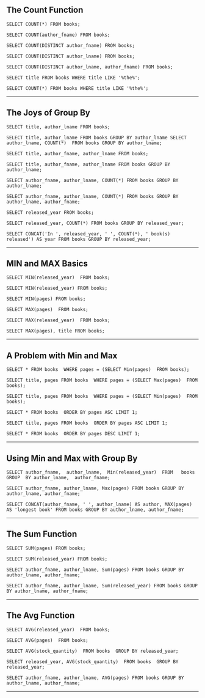 
## The Count Function
 
`SELECT COUNT(*) FROM books;`
 
`SELECT COUNT(author_fname) FROM books;`
 
`SELECT COUNT(DISTINCT author_fname) FROM books;`
 
`SELECT COUNT(DISTINCT author_lname) FROM books;`
 
`SELECT COUNT(DISTINCT author_lname, author_fname) FROM books;`
 
`SELECT title FROM books WHERE title LIKE '%the%';`

`SELECT COUNT(*) FROM books WHERE title LIKE '%the%';`

 <hr>

## The Joys of Group By
 
`SELECT title, author_lname FROM books;`
 
`SELECT title, author_lname FROM books
 GROUP BY author_lname
 SELECT author_lname, COUNT(*) 
 FROM books GROUP BY author_lname;`
 

`SELECT title, author_fname, author_lname FROM books;`
 
`SELECT title, author_fname, author_lname FROM books GROUP BY author_lname;`
 
`SELECT author_fname, author_lname, COUNT(*) FROM books GROUP BY author_lname;`
 
`SELECT author_fname, author_lname, COUNT(*) FROM books GROUP BY author_lname, author_fname;`

`SELECT released_year FROM books;`

`SELECT released_year, COUNT(*) FROM books GROUP BY released_year;`

`SELECT CONCAT('In ', released_year, ' ', COUNT(*), ' book(s) released') AS year FROM books GROUP BY released_year;`

<hr>

## MIN and MAX Basics
 
`SELECT MIN(released_year) 
FROM books;`

`SELECT MIN(released_year) FROM books;`

`SELECT MIN(pages) FROM books;`

`SELECT MAX(pages) 
FROM books;`

`SELECT MAX(released_year) 
FROM books;`

`SELECT MAX(pages), title
FROM books;`


<hr>


## A Problem with Min and Max

`SELECT * FROM books 
WHERE pages = (SELECT Min(pages) 
                FROM books);` 


`SELECT title, pages FROM books 
WHERE pages = (SELECT Max(pages) 
                FROM books);` 


`SELECT title, pages FROM books 
WHERE pages = (SELECT Min(pages) 
                FROM books);` 


`SELECT * FROM books 
ORDER BY pages ASC LIMIT 1;`


`SELECT title, pages FROM books 
ORDER BY pages ASC LIMIT 1;`



`SELECT * FROM books 
ORDER BY pages DESC LIMIT 1;`


<hr>


## Using Min and Max with Group By

`SELECT author_fname, 
       author_lname, 
       Min(released_year) 
FROM   books 
GROUP  BY author_lname, 
          author_fname;`




`SELECT
  author_fname,
  author_lname,
  Max(pages)
FROM books
GROUP BY author_lname,
         author_fname;`
         
         
         

`SELECT
  CONCAT(author_fname, ' ', author_lname) AS author,
  MAX(pages) AS 'longest book'
FROM books
GROUP BY author_lname,
         author_fname;`



<hr>

## The Sum Function

`SELECT SUM(pages)
FROM books;`



`SELECT SUM(released_year) FROM books;`



`SELECT author_fname,
       author_lname,
       Sum(pages)
FROM books
GROUP BY
    author_lname,
    author_fname;`
    
    
    

`SELECT author_fname,
       author_lname,
       Sum(released_year)
FROM books
GROUP BY
    author_lname,
    author_fname;`


<hr>


## The Avg Function

`SELECT AVG(released_year) 
FROM books;`

`SELECT AVG(pages) 
FROM books;`

`SELECT AVG(stock_quantity) 
FROM books 
GROUP BY released_year;`



`SELECT released_year, AVG(stock_quantity) 
FROM books 
GROUP BY released_year;`




`SELECT author_fname, author_lname, AVG(pages) FROM books
GROUP BY author_lname, author_fname;`


<hr>




